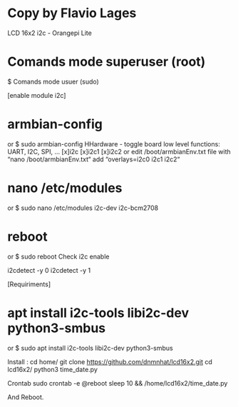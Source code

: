 # Copy by Flavio Lages

LCD 16x2 i2c - Orangepi Lite

# Comands mode superuser (root)
$ Comands mode usuer (sudo)

[enable module i2c]
# armbian-config 
or 
$ sudo armbian-config 
    HHardware - toggle board low level functions: UART, I2C, SPI, …
    [x]i2c
    [x]i2c1
    [x]i2c2
or 
edit /boot/armbianEnv.txt file with “nano /boot/armbianEnv.txt“
add “overlays=i2c0 i2c1 i2c2“
# nano /etc/modules 
or 
$ sudo nano /etc/modules 
    i2c-dev
    i2c-bcm2708

# reboot 
or 
$ sudo reboot
Check i2c enable 

i2cdetect -y 0
i2cdetect -y 1


[Requiriments]
# apt install i2c-tools libi2c-dev python3-smbus 
or
$ sudo apt install i2c-tools libi2c-dev python3-smbus

Install :
cd home/
git clone https://github.com/dnmnhat/lcd16x2.git
cd lcd16x2/
python3 time_date.py

Crontab
sudo crontab -e
@reboot sleep 10 && /home/lcd16x2/time_date.py


And Reboot.

